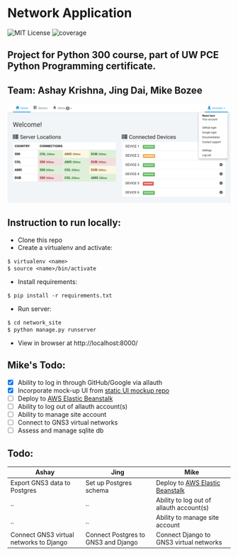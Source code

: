 # Network Application

![MIT License](https://img.shields.io/badge/license-MIT-blue.svg)
![coverage](https://img.shields.io/badge/coverage-0%25-red.svg)

## Project for Python 300 course, part of UW PCE Python Programming certificate.

## Team: Ashay Krishna, Jing Dai, Mike Bozee

![project interface screenshot](documentation/py300-project-screenshot-jul26.png)

## Instruction to run locally:

- Clone this repo
- Create a virtualenv and activate:
```
$ virtualenv <name>
$ source <name>/bin/activate
```
- Install requirements:
```
$ pip install -r requirements.txt
```
- Run server:
```
$ cd network_site
$ python manage.py runserver
```
- View in browser at http://localhost:8000/

## Mike's Todo:

- [x] Ability to log in through GitHub/Google via allauth
- [x] Incorporate mock-up UI from [static UI mockup repo](https://github.com/mikebozee/py300-network-project)
- [ ] Deploy to [AWS Elastic Beanstalk](https://aws.amazon.com/elasticbeanstalk/)
- [ ] Ability to log out of allauth account(s)
- [ ] Ability to manage site account
- [ ] Connect to GNS3 virtual networks
- [ ] Assess and manage sqlite db

## Todo:

Ashay | Jing | Mike
--- | --- | ---
Export GNS3 data to Postgres | Set up Postgres schema | Deploy to [AWS Elastic Beanstalk](https://aws.amazon.com/elasticbeanstalk/)
.. | .. | Ability to log out of allauth account(s)
.. | .. | Ability to manage site account
Connect GNS3 virtual networks to Django | Connect Postgres to GNS3 and Django | Connect Django to GNS3 virtual networks